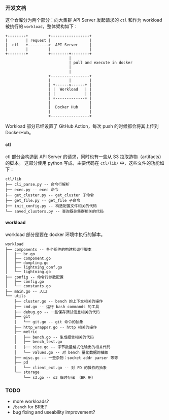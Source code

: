 ### 开发文档

这个仓库分为两个部分：向大集群 API Server 发起请求的 `ctl` 和作为 workload 被执行的 `workload`，整体架构如下：

```
+--------+         +-----------------+
|        | request |                 |
|  ctl   +--------->  API Server     |
|        |         |                 |
+--------+         +--------+--------+
                            |
                            | pull and execute in docker
                            |
                            |
                   +-----------------+
                   |        |        |
                   | +------v------+ |
                   | |  Workload   | |
                   | |             | |
                   | +-------------+ |
                   |                 |
                   |  Docker Hub     |
                   |                 |
                   +-----------------+
```

Workload 部分已经设置了 GitHub Action，每次 push 的时候都会将其上传到 DockerHub。

#### ctl

ctl 部分会构造到 API Server 的请求，同时也有一些从 S3 拉取造物（artifacts）的脚本。
这部分使用 python 写成，主要代码在 `ctl/lib/` 中，这些文件的功能如下：

```
ctl/lib
├── cli_parse.py -- 命令行解析
├── exec.py -- exec 命令
├── get_cluster.py -- get_cluster 子命令
├── get_file.py -- get_file 子命令
├── init_config.py -- 构造配置文件相关的代码
└── saved_clusters.py -- 查询既往集群相关的代码
```

#### workload

workload 部分是要在 docker 环境中执行的脚本。

```
workload
├── components -- 各个组件的构建和运行脚本
│   ├── br.go
│   ├── component.go
│   ├── dumpling.go
│   ├── lightning_conf.go
│   └── lightning.go
├── config -- 命令行参数配置
│   ├── config.go
│   └── constants.go
├── main.go -- 入口
└── utils 
    ├── cluster.go -- bench 的上下文相关的操作
    ├── cmd.go -- 运行 bash commands 的工具
    ├── debug.go -- 一些保存调试信息相关的代码
    ├── git
    │   └── git.go -- git 命令的抽象 
    ├── http_wrapper.go -- http 相关的操作
    ├── metric
    │   ├── bench.go -- 生成报告相关的代码
    │   ├── bench_test.go
    │   ├── size.go -- 字节数量格式化输出的相关代码
    │   └── values.go -- 对 bench 量化数据的抽象
    ├── misc.go -- 一些杂物：socket addr parser 等等
    ├── pd
    │   └── client_ext.go -- 对 PD 的操作的抽象
    └── storage
        └── s3.go -- s3 临时存储 （BR 用）
```

### TODO

- more workloads?
- `/bench` for BRIE?
- bug fixing and useability improvement?